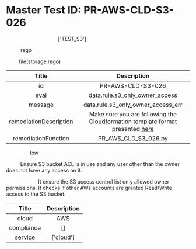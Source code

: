 



# Master Test ID: PR-AWS-CLD-S3-026


***<font color="white">Master Snapshot Id:</font>*** ['TEST_S3']

***<font color="white">type:</font>*** rego

***<font color="white">rule:</font>*** file([storage.rego])  
  
  
  
  

|Title|Description|
| :---: | :---: |
|id|PR-AWS-CLD-S3-026|
|eval|data.rule.s3_only_owner_access|
|message|data.rule.s3_only_owner_access_err|
|remediationDescription|Make sure you are following the Cloudformation template format presented <a href='https://boto3.amazonaws.com/v1/documentation/api/latest/reference/services/s3.html#S3.Client.get_bucket_acl' target='_blank'>here</a>|
|remediationFunction|PR_AWS_CLD_S3_026.py|


***<font color="white">Severity:</font>*** low

***<font color="white">Title:</font>*** Ensure S3 bucket ACL is in use and any user other than the owner does not have any access on it.

***<font color="white">Description:</font>*** It ensure the S3 access control list only allowed owner permissions. It checks if other AWs accounts are granted Read/Write access to the S3 bucket.  
  
  

|Title|Description|
| :---: | :---: |
|cloud|AWS|
|compliance|[]|
|service|['cloud']|



[storage.rego]: https://github.com/prancer-io/prancer-compliance-test/tree/master/aws/cloud/storage.rego
